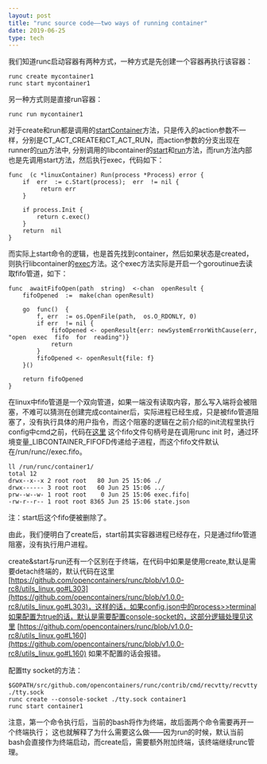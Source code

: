 ```yaml
---
layout: post
title: "runc source code——two ways of running container"
date: 2019-06-25
type: tech
---
```


我们知道runc启动容器有两种方式，一种方式是先创建一个容器再执行该容器：

```
runc create mycontainer1
runc start mycontainer1
```
另一种方式则是直接run容器：

```
runc run mycontainer1
```

对于create和run都是调用的[startContainer](https://github.com/opencontainers/runc/blob/v1.0.0-rc8/utils_linux.go#L405)方法，只是传入的action参数不一样，分别是CT_ACT_CREATE和CT_ACT_RUN，而action参数的分支出现在runner的[run](https://github.com/opencontainers/runc/blob/v1.0.0-rc8/utils_linux.go#L317)方法中, 分别调用的libcontainer的[start](https://github.com/opencontainers/runc/blob/v1.0.0-rc8/libcontainer/container_linux.go#L233)和[run](https://github.com/opencontainers/runc/blob/v1.0.0-rc8/libcontainer/container_linux.go#L250)方法，而run方法内部也是先调用start方法，然后执行exec，代码如下：

```
func  (c *linuxContainer) Run(process *Process) error {
    if  err  := c.Start(process);  err  != nil {
         return err
    }
    
    if process.Init {
        return c.exec()
    }
    return  nil
}
```

而实际上start命令的逻辑，也是首先找到container，然后如果状态是created，则执行libcontainer的[exec](https://github.com/opencontainers/runc/blob/v1.0.0-rc8/start.go#L34)方法。这个exec方法实际是开启一个goroutinue去读取fifo管道，如下：

```
func  awaitFifoOpen(path  string)  <-chan  openResult {
    fifoOpened  :=  make(chan openResult)

    go  func()  {
        f, err  := os.OpenFile(path,  os.O_RDONLY, 0)
        if err  != nil {
            fifoOpened <- openResult{err: newSystemErrorWithCause(err, "open  exec  fifo  for  reading")}
            return
        } 
        fifoOpened <- openResult{file: f}
    }()

    return fifoOpened
}
```

在linux中fifo管道是一个双向管道，如果一端没有读取内容，那么写入端将会被阻塞，不难可以猜测在创建完成container后，实际进程已经生成，只是被fifo管道阻塞了，没有执行具体的用户指令，而这个阻塞的逻辑在之前介绍的init流程里执行config中cmd之前，代码在[这里](https://github.com/opencontainers/runc/blob/v1.0.0-rc8/libcontainer/standard_init_linux.go#L188) 这个fifo文件句柄号是在调用runc init
时，通过环境变量_LIBCONTAINER_FIFOFD传递给子进程，而这个fifo文件默认在/run/runc/<container-name>/exec.fifo。

```
ll /run/runc/container1/
total 12
drwx--x--x 2 root root   80 Jun 25 15:06 ./
drwx------ 3 root root   60 Jun 25 15:06 ../
prw--w--w- 1 root root    0 Jun 25 15:06 exec.fifo|
-rw-r--r-- 1 root root 8365 Jun 25 15:06 state.json
```
注：start后这个fifo便被删除了。

由此，我们便明白了create后，start前其实容器进程已经存在，只是通过fifo管道阻塞，没有执行用户进程。


create&start与run还有一个区别在于终端，在代码中如果是使用create,默认是需要detach终端的，默认代码在这里[https://github.com/opencontainers/runc/blob/v1.0.0-rc8/utils_linux.go#L303](https://github.com/opencontainers/runc/blob/v1.0.0-rc8/utils_linux.go#L303)，这样的话，如果config.json中的process>>terminal如果配置为true的话，默认是需要配置console-socket的，这部分逻辑处理见这里
[https://github.com/opencontainers/runc/blob/v1.0.0-rc8/utils_linux.go#L160](https://github.com/opencontainers/runc/blob/v1.0.0-rc8/utils_linux.go#L160)
如果不配置的话会报错。

配置tty socket的方法：

```
$GOPATH/src/github.com/opencontainers/runc/contrib/cmd/recvtty/recvtty ./tty.sock
runc create --console-socket ./tty.sock container1
runc start container1
```

注意，第一个命令执行后，当前的bash将作为终端，故后面两个命令需要再开一个终端执行；
这也就解释了为什么需要这么做——因为run的时候，默认当前bash会直接作为终端启动，而create后，需要额外附加终端，该终端继续runc管理。
